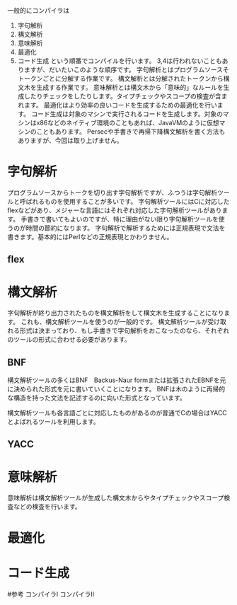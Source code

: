 

一般的にコンパイラは
1. 字句解析
1. 構文解析
1. 意味解析
1. 最適化
1. コード生成
という順番でコンパイルを行います。
3,4は行われないこともありますが、だいたいこのような順序です。
字句解析とはプログラムソースそトークンごとに分解する作業です。
構文解析とは分解されたトークンから構文木を生成する作業です。
意味解析とは構文木から「意味的」なルールを生成したりチェックをしたりします。タイプチェックやスコープの検査が含まれます。
最適化はより効率の良いコードを生成するための最適化を行います。
コード生成は対象のマシンで実行されるコードを生成します。対象のマシンはx86などのネイティブ環境のこともあれば、JavaVMのように仮想マシンのこともあります。
Persecや手書きで再帰下降構文解析を書く方法もありますが、今回は取り上げません。






# 字句解析
プログラムソースからトークを切り出す字句解析ですが、ふつうは字句解析ツールと呼ばれるものを使用することが多いです。
字句解析ツールにはCに対応したflexなどがあり、メジャーな言語にはそれぞれ対応した字句解析ツールがあります。
手書きで書いてもよいのですが、特に理由がない限り字句解析ツールを使うのが時間の節約になります。
字句解析で解析するためには正規表現で文法を書きます。基本的にはPerlなどの正規表現とかわりません。
## flex

# 構文解析
字句解析が終り出力されたものを構文解析をして構文木を生成することになります。
これも、構文解析ツールを使うのが一般的です。
構文解析ツールが受け取れる形式は決まっており、もし手書きで字句解析をおこなったのなら、それぞれのツールの形式に合わせる必要があります。
## BNF
構文解析ツールの多くはBNF　Backus-Naur formまたは拡張されたEBNFを元に決められた形式を元に書いていくことになります。
BNFは木のように再帰的な構造を持った文法を記述するのに向いた形式となっています。

構文解析ツールも各言語ごとに対応したものがあるのが普通でCの場合はYACCとよばれるツールを利用します。
## YACC

# 意味解析
意味解析は構文解析ツールが生成した構文木からやタイプチェックやスコープ検査などの検査を行います。


# 最適化

# コード生成


#参考
コンパイラI
コンパイラII